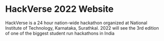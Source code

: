 # HackVerse 2022 Website
HackVerse is a 24 hour nation-wide hackathon organized at National Institute of Technology, Karnataka, Surathkal. 2022 will see the 3rd edition of one of the biggest student run hackathons in India
